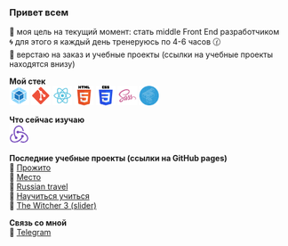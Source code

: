 ### Привет всем

  🎯 моя цель на текущий момент: стать middle Front End разработчиком <br>
  🌀 для этого я каждый день тренеруюсь по 4-6 часов 🕜 <br>
  🔹 верстаю на заказ и учебные проекты (ссылки на учебные проекты находятся внизу) <br>

**Мой стек** <br>
  <img src="icons/webpack.svg" height="35" alt="Webpack">
  <img src="icons/git.svg" height="35" alt="Git">
  <img src="icons/react.svg" height="35" alt="React">
  <img src="icons/html.svg" height="35" alt="Html">
  <img src="icons/css.svg" height="35" alt="Css">
  <img src="icons/sass.svg" height="35" alt="Sass">
  <img src="icons/bem.svg" height="35" alt="БЭМ">

**Что сейчас изучаю** <br>
  <img src="icons/redux.svg" height="35" alt="Redux">

**Последние учебные проекты (ссылки на GitHub pages)** <br>
  📜 <a href="https://stelzf117.github.io/prozhito/">Прожито</a> <br>
  📜 <a href="https://stelzf117.github.io/mesto-project/" target="_blank">Место</a> <br>
  📜 <a href="https://stelzf117.github.io/russian-travel/" target="_blank">Russian travel</a> <br>
  📜 <a href="https://stelzf117.github.io/how-to-learn/" target="_blank">Научиться учиться</a> <br>
  📜 <a href="https://stelzf117.github.io/The_Witcher_slider/" target="_blank">The Witcher 3 (slider)</a> <br>


**Связь со мной** <br>
💬 <a href="https://t.me/Supernova5007">Telegram </a>
